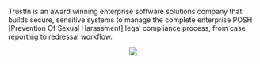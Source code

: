 TrustIn is an award winning enterprise software solutions company that builds secure, sensitive systems to manage the complete enterprise POSH [Prevention Of Sexual Harassment] legal compliance process, from case reporting to redressal workflow.

<p align="center">
  <img src="https://github.com/Code4GovTech/c4gt-milestones/assets/134908806/d234a196-df08-4b79-a9d5-3525e5884d5b"/>
</p>
